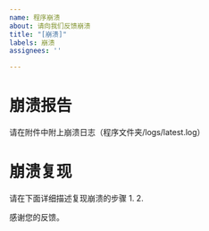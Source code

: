 ```yaml
---
name: 程序崩溃
about: 请向我们反馈崩溃
title: "[崩溃]"
labels: 崩溃
assignees: ''

---
```


# 崩溃报告  
请在附件中附上崩溃日志（程序文件夹/logs/latest.log）  
# 崩溃复现  
请在下面详细描述复现崩溃的步骤
1.
2.

感谢您的反馈。
